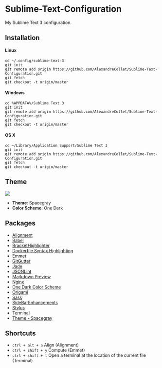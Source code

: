 # Sublime-Text-Configuration

My Sublime Text 3 configuration.

## Installation

#### Linux

    cd ~/.config/sublime-text-3
    git init
    git remote add origin https://github.com/AlexandreCollet/Sublime-Text-Configuration.git
    git fetch
    git checkout -t origin/master

#### Windows

    cd %APPDATA%/Sublime Text 3
    git init
    git remote add origin https://github.com/AlexandreCollet/Sublime-Text-Configuration.git
    git fetch
    git checkout -t origin/master

#### OS X

    cd ~/Library/Application Support/Sublime Text 3
    git init
    git remote add origin https://github.com/AlexandreCollet/Sublime-Text-Configuration.git
    git fetch
    git checkout -t origin/master

## Theme

![](https://cloud.githubusercontent.com/assets/3273308/15449656/dc6b4286-1f83-11e6-8ce8-9e5a2e13936f.PNG)

* **Theme**: Spacegray
* **Color Scheme**: One Dark

## Packages 

* [Alignment](http://wbond.net/sublime_packages/alignment)
* [Babel](https://github.com/babel/babel-sublime/)
* [BracketHighlighter](https://github.com/facelessuser/BracketHighlighter)
* [Dockerfile Syntax Highlighting](https://github.com/asbjornenge/Dockerfile.tmLanguage)
* [Emmet](http://emmet.io/)
* [GitGutter](https://github.com/jisaacks/GitGutter)
* [Jade](https://github.com/davidrios/jade-tmbundle)
* [JSONLint](https://bitbucket.org/hmml/jsonlint)
* [Markdown Preview](https://github.com/revolunet/sublimetext-markdown-preview)
* [Nginx](https://github.com/brandonwamboldt/sublime-nginx)
* [One Dark Color Scheme](https://github.com/IceTimux/one-dark-sublime-text-3-color-scheme)
* [Origami](https://github.com/SublimeText/Origami)
* [Sass](https://github.com/nathos/sass-textmate-bundle)
* [SideBarEnhancements](https://github.com/titoBouzout/SideBarEnhancements)
* [Stylus](https://github.com/billymoon/Stylus)
* [Terminal](http://wbond.net/sublime_packages/terminal)
* [Theme - Spacegray](https://github.com/kkga/spacegray)

## Shortcuts

* `ctrl + alt + a` Align (Alignment)
* `ctrl + shift + y` Compute (Emmet)
* `ctrl + shift + t` Open a terminal at the location of the current file (Terminal)
